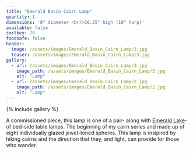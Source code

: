 ```yaml
---
title: "Emerald Basin Cairn Lamp"
quantity: 1
dimensions: '8" diameter <br/>30.25" high (10" harp)'
available: false
sortkey: 70
foodsafe: false
header:
  image: /assets/images/Emerald_Basin_Cairn_Lamp/3.jpg
  teaser: /assets/images/Emerald_Basin_Cairn_Lamp/3.jpg
gallery:
  - url: /assets/images/Emerald_Basin_Cairn_Lamp/3.jpg
    image_path: /assets/images/Emerald_Basin_Cairn_Lamp/3.jpg
    alt: "Lamp"
  - url: /assets/images/Emerald_Basin_Cairn_Lamp/2.jpg
    image_path: /assets/images/Emerald_Basin_Cairn_Lamp/2.jpg
    alt: "Lamp"
---
```


{% include gallery %}

A commissioned piece, this lamp is one of a pair- along with [Emerald Lake](../Emerald_Lake_Cairn_Lamp/)- of bed-side table lamps.  The beginning of my cairn series and made up of eight individually glazed jewel-toned spheres. This lamp is insipired by hiking cairns and the direction that they, and light, can provide for those who wander.